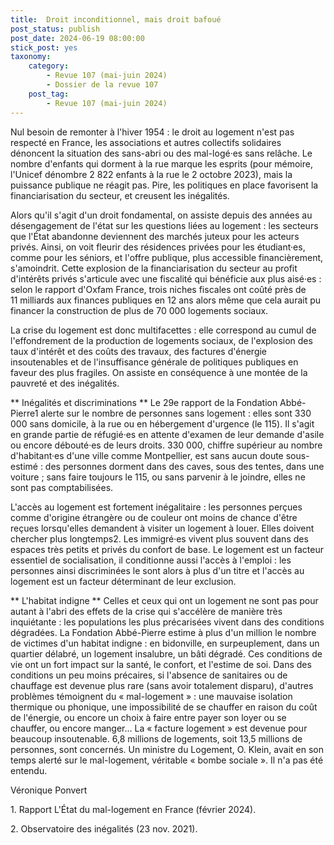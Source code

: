 ```yaml
---
title:  Droit inconditionnel, mais droit bafoué
post_status: publish
post_date: 2024-06-19 08:00:00
stick_post: yes
taxonomy:
    category:
        - Revue 107 (mai-juin 2024)
        - Dossier de la revue 107
    post_tag:
        - Revue 107 (mai-juin 2024)
---
```




 Nul besoin de remonter à l'hiver 1954 : le droit au logement n'est pas respecté en France, les associations et autres collectifs solidaires dénoncent la situation des sans-abri ou des mal-logé·es sans relâche. Le nombre d'enfants qui dorment à la rue marque les esprits (pour mémoire, l'Unicef dénombre 2 822 enfants à la rue le 2 octobre 2023), mais la puissance publique ne réagit pas. Pire, les politiques en place favorisent la financiarisation du secteur, et creusent les inégalités.

 Alors qu'il s'agit d'un droit fondamental, on assiste depuis des années au désengagement de l'état sur les questions liées au logement : les secteurs que l'État abandonne deviennent des marchés juteux pour les acteurs privés. Ainsi, on voit fleurir des résidences privées pour les étudiant·es, comme pour les séniors, et l'offre publique, plus accessible financièrement, s'amoindrit. Cette explosion de la financiarisation du secteur au profit d'intérêts privés s'articule avec une fiscalité qui bénéficie aux plus aisé·es : selon le rapport d'Oxfam France, trois niches fiscales ont coûté près de 11 milliards aux finances publiques en 12 ans alors même que cela aurait pu financer la construction de plus de 70 000 logements sociaux.

 La crise du logement est donc multifacettes : elle correspond au cumul de l'effondrement de la production de logements sociaux, de l'explosion des taux d'intérêt et des coûts des travaux, des factures d'énergie insoutenables et de l'insuffisance générale de politiques publiques en faveur des plus fragiles. On assiste en conséquence à une montée de la pauvreté et des inégalités.

** Inégalités et discriminations
**
 Le 29e rapport de la Fondation Abbé-Pierre1 alerte sur le nombre de personnes sans logement : elles sont 330 000 sans domicile, à la rue ou en hébergement d'urgence (le 115). Il s'agit en grande partie de réfugié·es en attente d'examen de leur demande d'asile ou encore débouté·es de leurs droits. 330 000, chiffre supérieur au nombre d'habitant·es d'une ville comme Montpellier, est sans aucun doute sous-estimé : des personnes dorment dans des caves, sous des tentes, dans une voiture ; sans faire toujours le 115, ou sans parvenir à le joindre, elles ne sont pas comptabilisées.

 L'accès au logement est fortement inégalitaire : les personnes perçues comme d'origine étrangère ou de couleur ont moins de chance d'être reçues lorsqu'elles demandent à visiter un logement à louer. Elles doivent chercher plus longtemps2. Les immigré·es vivent plus souvent dans des espaces très petits et privés du confort de base. Le logement est un facteur essentiel de socialisation, il conditionne aussi l'accès à l'emploi : les personnes ainsi discriminées le sont alors à plus d'un titre et l'accès au logement est un facteur déterminant de leur exclusion.

** L'habitat indigne
**
 Celles et ceux qui ont un logement ne sont pas pour autant à l'abri des effets de la crise qui s'accélère de manière très inquiétante : les populations les plus précarisées vivent dans des conditions dégradées. La Fondation Abbé-Pierre estime à plus d'un million le nombre de victimes d'un habitat indigne : en bidonville, en surpeuplement, dans un quartier délabré, un logement insalubre, un bâti dégradé. Ces conditions de vie ont un fort impact sur la santé, le confort, et l'estime de soi. Dans des conditions un peu moins précaires, si l'absence de sanitaires ou de chauffage est devenue plus rare (sans avoir totalement disparu), d'autres problèmes témoignent du « mal-logement » : une mauvaise isolation thermique ou phonique, une impossibilité de se chauffer en raison du coût de l'énergie, ou encore un choix à faire entre payer son loyer ou se chauffer, ou encore manger... La « facture logement » est devenue pour beaucoup insoutenable. 6,8 millions de logements, soit 13,5 millions de personnes, sont concernés. Un ministre du Logement, O. Klein, avait en son temps alerté sur le mal-logement, véritable « bombe sociale ». Il n'a pas été entendu.

 Véronique Ponvert

 1\. Rapport L'État du mal-logement en France (février 2024).

 2\. Observatoire des inégalités (23 nov. 2021).
